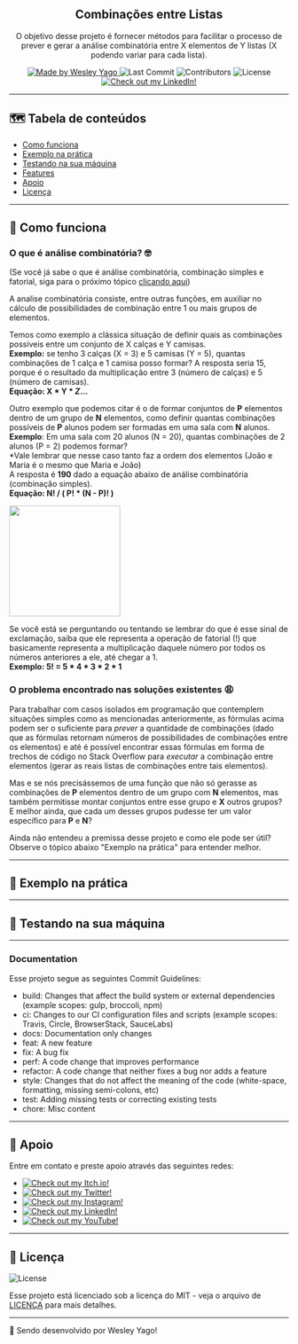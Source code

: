 <h2 align="center"> Combinações entre Listas </h2>

<p align="center">
O objetivo desse projeto é fornecer métodos para facilitar o processo de prever e gerar a análise combinatória entre X elementos de Y listas (X podendo variar para cada lista).
</p>

<p align="center">
  <a href="https://github.com/HypThaNyx">
    <img alt="Made by Wesley Yago" src="https://img.shields.io/badge/made%20by-Wesley%20Yago-orange">
  </a>

  <img alt="Last Commit" src="https://img.shields.io/github/last-commit/HypThaNyx/combinacoes-entre-listas">

  <img alt="Contributors" src="https://img.shields.io/github/contributors/HypThaNyx/combinacoes-entre-listas">

  <img alt="License" src="https://img.shields.io/badge/license-MIT-orange">

  <a href="https://www.linkedin.com/in/wesley-yago-da-silva/">
    <img alt="Check out my LinkedIn!" src="https://img.shields.io/badge/-LinkedIn-black.svg?logo=linkedin&color=666">
  </a>
</p>

---

## 🗺 Tabela de conteúdos

<ul>
  <li><a href="#-como-funciona">Como funciona</a></li>
  <li><a href="#-exemplo-na-prática">Exemplo na prática</a></li>
  <li><a href="#-testando-na-sua-máquina">Testando na sua máquina</a></li>
  <li><a href="#-features">Features</a></li>
  <li><a href="#-apoio">Apoio</a></li>
  <li><a href="#-licença">Licença</a></li>
</ul>

---

## 🧪 Como funciona

### O que é análise combinatória? 🤓
(Se você já sabe o que é análise combinatória, combinação simples e fatorial, siga para o próximo tópico <a href="#o-problema-encontrado-nas-soluções-existentes-">clicando aqui</a>)

A analise combinatória consiste, entre outras funções,
em auxiliar no cálculo de possibilidades de combinação
entre 1 ou mais grupos de elementos. <br>

Temos como exemplo a clássica situação de definir quais
as combinações possíveis entre um conjunto de X calças e Y camisas.
<br> <b>Exemplo:</b> se tenho 3 calças (X = 3) e 5 camisas (Y = 5), quantas combinações de 1 calça e 1 camisa posso formar? A resposta seria 15, porque é o resultado da multiplicação entre 3 (número de calças) e 5 (número de camisas). <br>
<b>Equação: X * Y * *Z*... </b>

Outro exemplo que podemos citar é o de formar conjuntos de <b>P</b> elementos dentro de um grupo de <b>N</b> elementos,
como definir quantas combinações possíveis de <b>P</b> alunos podem ser formadas em uma sala com <b>N</b> alunos. <br>
<b>Exemplo</b>: Em uma sala com 20 alunos (N = 20), quantas combinações de 2 alunos (P = 2) podemos formar? <br>
*Vale lembrar que nesse caso tanto faz a ordem dos elementos (João e Maria é o mesmo que Maria e João) <br>
A resposta é <b>190</b> dado a equação abaixo de análise combinatória (combinação simples). <br> 
<b>Equação: N! / ( P! * (N - P)! )</b>

<img src="https://images.educamaisbrasil.com.br/content/banco_de_imagens/mb/d/analise-combinatoria-combinacao-simples.jpg" width="200">

Se você está se perguntando ou tentando se lembrar do que é esse sinal de exclamação, saiba que ele representa a operação
de fatorial (!) que basicamente representa a multiplicação daquele número por todos os números anteriores a ele, até chegar a 1. <br>
<b>Exemplo: 5! = 5 * 4 * 3 * 2 * 1</b>

### O problema encontrado nas soluções existentes 😩
Para trabalhar com casos isolados em programação que contemplem situações simples como as mencionadas anteriormente,
as fórmulas acima podem ser o suficiente para *prever* a quantidade de combinações (dado que as fórmulas retornam números
de possibilidades de combinações entre os elementos) e até é possível encontrar essas fórmulas em forma de trechos de código no
Stack Overflow para *executar* a combinação entre elementos (gerar as reais listas de combinações entre tais elementos).

Mas e se nós precisássemos de uma função que não só gerasse as combinações de <b>P</b> elementos dentro de um grupo com
<b>N</b> elementos, mas também permitisse montar conjuntos entre esse grupo e <b>X</b> outros grupos? <br>
E melhor ainda, que cada um desses grupos pudesse ter um valor específico para <b>P</b> e <b>N</b>?

Ainda não entendeu a premissa desse projeto e como ele pode ser útil? Observe o tópico abaixo "Exemplo na prática" para entender melhor.

---

## 🔨 Exemplo na prática

---

## 🚀 Testando na sua máquina


---

### Documentation

Esse projeto segue as seguintes Commit Guidelines:

- build: Changes that affect the build system or external dependencies (example scopes: gulp, broccoli, npm)
- ci: Changes to our CI configuration files and scripts (example scopes: Travis, Circle, BrowserStack, SauceLabs)
- docs: Documentation only changes
- feat: A new feature
- fix: A bug fix
- perf: A code change that improves performance
- refactor: A code change that neither fixes a bug nor adds a feature
- style: Changes that do not affect the meaning of the code (white-space, formatting, missing semi-colons, etc)
- test: Adding missing tests or correcting existing tests
- chore: Misc content

---

## 📌 Apoio

Entre em contato e preste apoio através das seguintes redes:

- <a href="https://hypthanyx.itch.io/">
    <img alt="Check out my Itch.io!" src="https://img.shields.io/badge/Itch.io-HypThaNyx-fff?logo=itch.io&style=social">
  </a>
- <a href="https://twitter.com/hypthanyx">
    <img alt="Check out my Twitter!" src="https://img.shields.io/badge/Twitter-HypThaNyx-fff?logo=twitter&style=social">
  </a>
- <a href="https://www.instagram.com/hypthanyx/">
    <img alt="Check out my Instagram!" src="https://img.shields.io/badge/Instagram-HypThaNyx-fff?logo=instagram&style=social">
  </a>
- <a href="https://www.linkedin.com/in/wesley-yago-da-silva/">
    <img alt="Check out my LinkedIn!" src="https://img.shields.io/badge/LinkedIn-Wesley Yago-black.svg?logo=linkedin&color=666&style=social">
  </a>
- <a href="https://www.youtube.com/channel/UC_x5u0TqJWN4O3GMwZRWkrg">
    <img alt="Check out my YouTube!" src="https://img.shields.io/badge/YouTube-HypThaNyx-black.svg?logo=youtube&color=666&style=social">
  </a>

---

## 📝 Licença

<img alt="License" src="https://img.shields.io/badge/license-MIT-%2304D361">

Esse projeto está licenciado sob a licença do MIT - veja o arquivo de [LICENÇA](LICENSE) para mais detalhes.

---

🧰 Sendo desenvolvido por Wesley Yago!